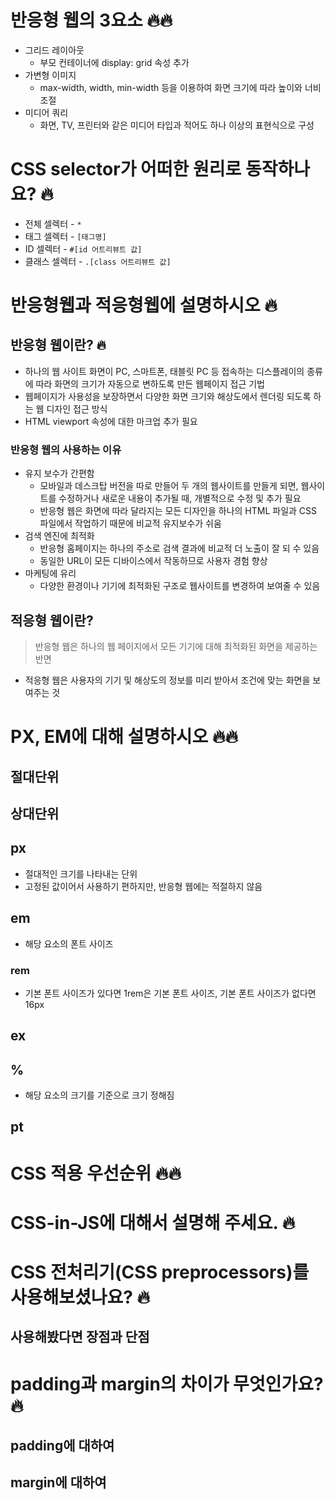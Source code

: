 # 반응형 웹의 3요소 🔥🔥

- 그리드 레이아웃
  - 부모 컨테이너에 display: grid 속성 추가
- 가변형 이미지
  - max-width, width, min-width 등을 이용하여 화면 크기에 따라 높이와 너비 조절
- 미디어 쿼리
  - 화면, TV, 프린터와 같은 미디어 타입과 적어도 하나 이상의 표현식으로 구성

# CSS selector가 어떠한 원리로 동작하나요? 🔥

- 전체 셀렉터 - `*`
- 태그 셀렉터 - `[태그명]`
- ID 셀렉터 - `#[id 어트리뷰트 값]`
- 클래스 셀렉터 - `.[class 어트리뷰트 값]`

# 반응형웹과 적응형웹에 설명하시오 🔥

## 반응형 웹이란? 🔥

- 하나의 웹 사이트 화면이 PC, 스마트폰, 태블릿 PC 등 접속하는 디스플레이의 종류에 따라 화면의 크기가 자동으로 변하도록 만든 웹페이지 접근 기법
- 웹페이지가 사용성을 보장하면서 다양한 화면 크기와 해상도에서 렌더링 되도록 하는 웹 디자인 접근 방식
- HTML viewport 속성에 대한 마크업 추가 필요

### 반응형 웹의 사용하는 이유

- 유지 보수가 간편함
  - 모바일과 데스크탑 버전을 따로 만들어 두 개의 웹사이트를 만들게 되면, 웹사이트를 수정하거나 새로운 내용이 추가될 때, 개별적으로 수정 및 추가 필요
  - 반응형 웹은 화면에 따라 달라지는 모든 디자인을 하나의 HTML 파일과 CSS 파일에서 작업하기 때문에 비교적 유지보수가 쉬움
- 검색 엔진에 최적화
  - 반응형 홈페이지는 하나의 주소로 검색 결과에 비교적 더 노출이 잘 되 수 있음
  - 동일한 URL이 모든 디바이스에서 작동하므로 사용자 경험 향상
- 마케팅에 유리
  - 다양한 환경이나 기기에 최적화된 구조로 웹사이트를 변경하여 보여줄 수 있음

## 적응형 웹이란?

> 반응형 웹은 하나의 웹 페이지에서 모든 기기에 대해 최적화된 화면을 제공하는 반면

- 적응형 웹은 사용자의 기기 및 해상도의 정보를 미리 받아서 조건에 맞는 화면을 보여주는 것

# PX, EM에 대해 설명하시오 🔥🔥

## 절대단위

## 상대단위

## px

- 절대적인 크기를 나타내는 단위
- 고정된 값이어서 사용하기 편하지만, 반응형 웹에는 적절하지 않음

## em

- 해당 요소의 폰트 사이즈

### rem

- 기본 폰트 사이즈가 있다면 1rem은 기본 폰트 사이즈, 기본 폰트 사이즈가 없다면 16px

## ex

## %

- 해당 요소의 크기를 기준으로 크기 정해짐

## pt

# CSS 적용 우선순위 🔥🔥

# CSS-in-JS에 대해서 설명해 주세요. 🔥

# CSS 전처리기(CSS preprocessors)를 사용해보셨나요? 🔥

## 사용해봤다면 장점과 단점

# padding과 margin의 차이가 무엇인가요? 🔥

## padding에 대하여

## margin에 대하여
